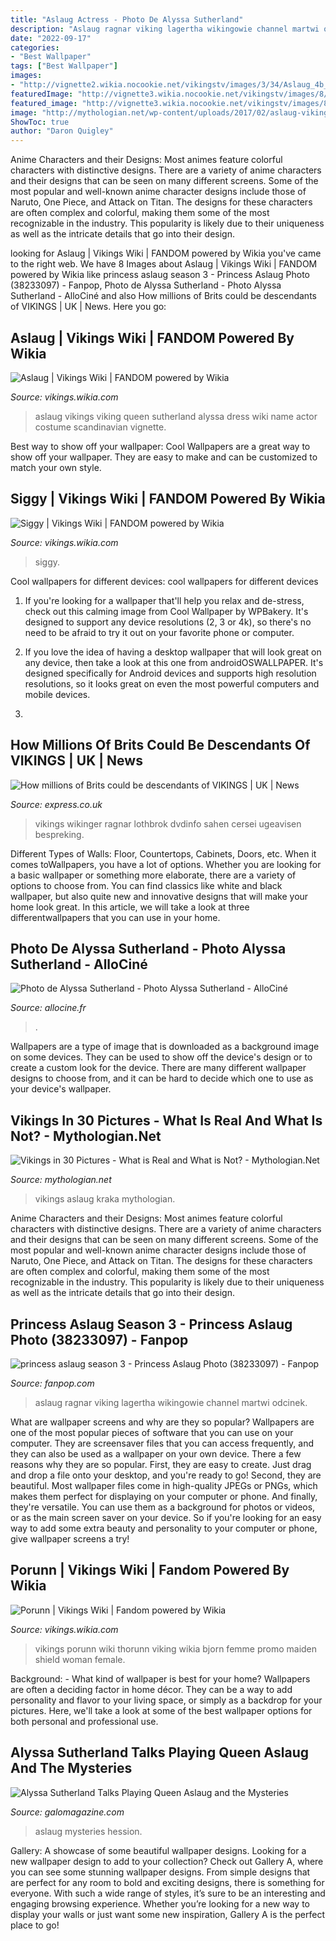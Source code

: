 ```yaml
---
title: "Aslaug Actress - Photo De Alyssa Sutherland"
description: "Aslaug ragnar viking lagertha wikingowie channel martwi odcinek"
date: "2022-09-17"
categories:
- "Best Wallpaper"
tags: ["Best Wallpaper"]
images:
- "http://vignette2.wikia.nocookie.net/vikingstv/images/3/34/Aslaug_4b_2.jpg/revision/latest?cb=20170113213533"
featuredImage: "http://vignette3.wikia.nocookie.net/vikingstv/images/8/8b/Porunnseason3.jpg/revision/latest?cb=20150307191801"
featured_image: "http://vignette3.wikia.nocookie.net/vikingstv/images/8/8b/Porunnseason3.jpg/revision/latest?cb=20150307191801"
image: "http://mythologian.net/wp-content/uploads/2017/02/aslaug-vikings-real-or-not-1024x576.jpg"
ShowToc: true
author: "Daron Quigley"
---
```



Anime Characters and their Designs: Most animes feature colorful characters with distinctive designs.
There are a variety of anime characters and their designs that can be seen on many different screens. Some of the most popular and well-known anime character designs include those of Naruto, One Piece, and Attack on Titan. The designs for these characters are often complex and colorful, making them some of the most recognizable in the industry. This popularity is likely due to their uniqueness as well as the intricate details that go into their design.

	

		
looking for Aslaug | Vikings Wiki | FANDOM powered by Wikia you've came to the right web. We have 8 Images about Aslaug | Vikings Wiki | FANDOM powered by Wikia like princess aslaug season 3 - Princess Aslaug Photo (38233097) - Fanpop, Photo de Alyssa Sutherland - Photo Alyssa Sutherland - AlloCiné and also How millions of Brits could be descendants of VIKINGS | UK | News. Here you go:
		
    
## Aslaug | Vikings Wiki | FANDOM Powered By Wikia

<img loading=lazy src="http://vignette2.wikia.nocookie.net/vikingstv/images/3/34/Aslaug_4b_2.jpg/revision/latest?cb=20170113213533" onerror="this.onerror=null;this.src='https://tse2.mm.bing.net/th?id=OIP.kgwLab5yxrIpflMI9KFmiAHaKS&amp;pid=15.1';" alt="Aslaug | Vikings Wiki | FANDOM powered by Wikia">

_Source: vikings.wikia.com_

>aslaug vikings viking queen sutherland alyssa dress wiki name actor costume scandinavian vignette. 

	

Best way to show off your wallpaper:
Cool Wallpapers are a great way to show off your wallpaper. They are easy to make and can be customized to match your own style.

    
## Siggy | Vikings Wiki | FANDOM Powered By Wikia

<img loading=lazy src="https://vignette.wikia.nocookie.net/vikingstv/images/8/8f/Siggy_c1.png/revision/latest?cb=20130320142927" onerror="this.onerror=null;this.src='https://tse4.mm.bing.net/th?id=OIP.fzVGVshHalJZwx5ap5LQKAHaJH&amp;pid=15.1';" alt="Siggy | Vikings Wiki | FANDOM powered by Wikia">

_Source: vikings.wikia.com_

>siggy. 

	

Cool wallpapers for different devices:
cool wallpapers for different devices 

1. If you're looking for a wallpaper that'll help you relax and de-stress, check out this calming image from Cool Wallpaper by WPBakery. It's designed to support any device resolutions (2, 3 or 4k), so there's no need to be afraid to try it out on your favorite phone or computer.

2. If you love the idea of having a desktop wallpaper that will look great on any device, then take a look at this one from androidOSWALLPAPER. It's designed specifically for Android devices and supports high resolution resolutions, so it looks great on even the most powerful computers and mobile devices.

3.

    
## How Millions Of Brits Could Be Descendants Of VIKINGS | UK | News

<img loading=lazy src="https://cdn.images.express.co.uk/img/dynamic/1/750x445/795760.jpg" onerror="this.onerror=null;this.src='https://tse1.mm.bing.net/th?id=OIP.VsCDtJtYc-Qf_BwRq48eTwHaEZ&amp;pid=15.1';" alt="How millions of Brits could be descendants of VIKINGS | UK | News">

_Source: express.co.uk_

>vikings wikinger ragnar lothbrok dvdinfo sahen cersei ugeavisen bespreking. 

	

Different Types of Walls: Floor, Countertops, Cabinets, Doors, etc.
When it comes toWallpapers, you have a lot of options. Whether you are looking for a basic wallpaper or something more elaborate, there are a variety of options to choose from. You can find classics like white and black wallpaper, but also quite new and innovative designs that will make your home look great. In this article, we will take a look at three differentwallpapers that you can use in your home.

    
## Photo De Alyssa Sutherland - Photo Alyssa Sutherland - AlloCiné

<img loading=lazy src="http://fr.web.img2.acsta.net/pictures/15/03/09/14/32/418533.jpg" onerror="this.onerror=null;this.src='https://tse1.mm.bing.net/th?id=OIP.tdfqxjQCzSV1uW2rdhp-PwHaLG&amp;pid=15.1';" alt="Photo de Alyssa Sutherland - Photo Alyssa Sutherland - AlloCiné">

_Source: allocine.fr_

>. 

	

Wallpapers are a type of image that is downloaded as a background image on some devices. They can be used to show off the device's design or to create a custom look for the device. There are many different wallpaper designs to choose from, and it can be hard to decide which one to use as your device's wallpaper.

    
## Vikings In 30 Pictures - What Is Real And What Is Not? - Mythologian.Net

<img loading=lazy src="http://mythologian.net/wp-content/uploads/2017/02/aslaug-vikings-real-or-not-1024x576.jpg" onerror="this.onerror=null;this.src='https://tse2.mm.bing.net/th?id=OIP.7XTOFaziGdHnPqsWSzuhPwHaEK&amp;pid=15.1';" alt="Vikings in 30 Pictures - What is Real and What is Not? - Mythologian.Net">

_Source: mythologian.net_

>vikings aslaug kraka mythologian. 

	

Anime Characters and their Designs: Most animes feature colorful characters with distinctive designs.
There are a variety of anime characters and their designs that can be seen on many different screens. Some of the most popular and well-known anime character designs include those of Naruto, One Piece, and Attack on Titan. The designs for these characters are often complex and colorful, making them some of the most recognizable in the industry. This popularity is likely due to their uniqueness as well as the intricate details that go into their design.

    
## Princess Aslaug Season 3 - Princess Aslaug Photo (38233097) - Fanpop

<img loading=lazy src="http://images6.fanpop.com/image/photos/38200000/princess-aslaug-season-3-princess-aslaug-38233097-4912-7360.jpg" onerror="this.onerror=null;this.src='https://tse3.mm.bing.net/th?id=OIP.0vpwbdsAkI3l759zhSKLaQHaLG&amp;pid=15.1';" alt="princess aslaug season 3 - Princess Aslaug Photo (38233097) - Fanpop">

_Source: fanpop.com_

>aslaug ragnar viking lagertha wikingowie channel martwi odcinek. 

	

What are wallpaper screens and why are they so popular?
Wallpapers are one of the most popular pieces of software that you can use on your computer. They are screensaver files that you can access frequently, and they can also be used as a wallpaper on your own device. There a few reasons why they are so popular. First, they are easy to create. Just drag and drop a file onto your desktop, and you're ready to go! Second, they are beautiful. Most wallpaper files come in high-quality JPEGs or PNGs, which makes them perfect for displaying on your computer or phone. And finally, they're versatile. You can use them as a background for photos or videos, or as the main screen saver on your device. So if you're looking for an easy way to add some extra beauty and personality to your computer or phone, give wallpaper screens a try!

    
## Porunn | Vikings Wiki | Fandom Powered By Wikia

<img loading=lazy src="http://vignette3.wikia.nocookie.net/vikingstv/images/8/8b/Porunnseason3.jpg/revision/latest?cb=20150307191801" onerror="this.onerror=null;this.src='https://tse1.mm.bing.net/th?id=OIP.n3oRoJI1UF6pzfVZnaRozwHaLG&amp;pid=15.1';" alt="Porunn | Vikings Wiki | Fandom powered by Wikia">

_Source: vikings.wikia.com_

>vikings porunn wiki thorunn viking wikia bjorn femme promo maiden shield woman female. 

	

Background: - What kind of wallpaper is best for your home?
Wallpapers are often a deciding factor in home décor. They can be a way to add personality and flavor to your living space, or simply as a backdrop for your pictures. Here, we'll take a look at some of the best wallpaper options for both personal and professional use.

    
## Alyssa Sutherland Talks Playing Queen Aslaug And The Mysteries

<img loading=lazy src="https://www.galomagazine.com/wp-content/uploads/2015/03/queen-aslaug.jpg" onerror="this.onerror=null;this.src='https://tse1.mm.bing.net/th?id=OIP.6xdlDHVxf6PMBUZpQPuOyAHaE8&amp;pid=15.1';" alt="Alyssa Sutherland Talks Playing Queen Aslaug and the Mysteries">

_Source: galomagazine.com_

>aslaug mysteries hession. 

	

Gallery: A showcase of some beautiful wallpaper designs.
Looking for a new wallpaper design to add to your collection? Check out Gallery A, where you can see some stunning wallpaper designs. From simple designs that are perfect for any room to bold and exciting designs, there is something for everyone. With such a wide range of styles, it’s sure to be an interesting and engaging browsing experience. Whether you’re looking for a new way to display your walls or just want some new inspiration, Gallery A is the perfect place to go!





	
	
